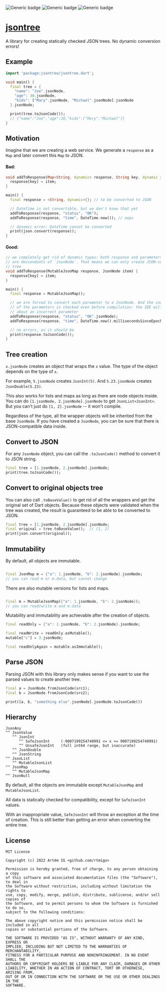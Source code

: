 ![Generic badge](https://img.shields.io/badge/status-WIP-red.svg)
![Generic badge](https://img.shields.io/badge/dart-2.17+-blue.svg)
![Generic badge](https://img.shields.io/badge/platform-VM_|_JS-blue.svg)

# [jsontree](https://github.com/rtmigo/jsontree_dart)

A library for creating statically checked JSON trees. No dynamic conversion
errors!

## Example

```dart
import 'package:jsontree/jsontree.dart';

void main() {
  final tree = {
    "name": "Joe".jsonNode,
    "age": 30.jsonNode,
    "kids": ["Mary".jsonNode, "Michael".jsonNode].jsonNode
  }.jsonNode;

  print(tree.toJsonCode());
  // {"name":"Joe","age":30,"kids":["Mary","Michael"]}
}
```

## Motivation

Imagine that we are creating a web service. We generate a `response` as a `Map`
and later convert this `Map` to JSON.

#### Bad:

```dart
void addToResponse(Map<String, dynamic> response, String key, dynamic item) {
  response[key] = item;
}

main() {
  final response = <String, dynamic>{}; // to be converted to JSON

  // DateTime is not convertible, but we don't know that yet
  addToResponse(response, "status", "OK");
  addToResponse(response, "time", DateTime.now()); // oops

  // dynamic error: DateTime cannot be converted
  print(json.convert(response));
}
```

#### Good:

``` dart
// we completely get rid of dynamic types: both response and parameters 
// are descendants of `JsonNode`. That means we can only create JSON-compatible
// tree
void addToResponse(MutableJsonMap response, JsonNode item) {
  response[key] = item;
}

main() {
  final response = MutableJsonMap();

  // we are forced to convert each parameter to a JsonNode. And the correctness 
  // of the parameters is checked even before compilation: the IDE will warn you 
  // about an incorrect parameter
  addToResponse(response, "status", "OK".jsonNode);
  addToResponse(response, "time", DateTime.now().millisecondsSinceEpoch.jsonNode);

  // no errors, as it should be
  print(response.toJsonCode());
}
```

## Tree creation

```x.jsonNode``` creates an object that wraps the `x` value. The type of the
object depends on the type of `x`.

For example, `5.jsonNode` creates `JsonInt(5)`. And `5.23.jsonNode`
creates `JsonDouble(5.23)`.

This also works for lists and maps as long as there are node objects inside. You
can do `[1.jsonNode, 2.jsonNode].jsonNode` to get `JsonList<JsonInt>`. But you
can't just do `[1, 2].jsonNode` -- it won't compile.

Regardless of the type, all the wrapper objects will be inherited from the
base `JsonNode`. If you have created a `JsonNode`, you can be sure that there is
JSON-compatible data inside.

## Convert to JSON

For any `JsonNode` object, you can call the `.toJsonCode()` method to convert it
to JSON string.

``` dart
final tree = [1.jsonNode, 2.jsonNode].jsonNode;
print(tree.toJsonCode());
```

## Convert to original objects tree

You can also call `.toBaseValue()` to get rid of all the wrappers and get the
original set of Dart objects. Because these objects were validated when the tree
was created, the result is guaranteed to be able to be converted to JSON.

``` dart
final tree = [1.jsonNode, 2.jsonNode].jsonNode;
final original = tree.toBaseValue();  // [1, 2]
print(json.convert(original));
```

## Immutability

By default, all objects are immutable.

```dart

final JsonMap m = {"a": 1.jsonNode, "b": 2.jsonNode}.jsonNode;
// you can read m or m.data, but cannot change 
```

There are also mutable versions for lists and maps.

```dart

final m = MutableJsonMap({"a": 1.jsonNode, "b": 2.jsonNode});
// you can read/write m and m.data 
```

Mutability and immutability are achievable after the creation of objects.

```dart
final readOnly = {"a": 1.jsonNode, "b": 2.jsonNode}.jsonNode;

final readWrite = readOnly.asMutable();
mutable["c"] = 3.jsonNode;

final readOnlyAgain = mutable.asImmutable();
```

## Parse JSON

Parsing JSON with this library only makes sense if you want to use the parsed
values to create another tree.

``` dart
final a = JsonNode.fromJsonCode(src1);
final b = JsonNode.fromJsonCode(src2);

print([a, b, "something else".jsonNode].jsonNode.toJsonCode())
```

## Hierarchy

```
JsonAny
^^ JsonValue
   ^^ JsonInt
      ^^ SafeJsonInt     (-9007199254740991 <= x <= 9007199254740991)
      ^^ UnsafeJsonInt   (full int64 range, but inaccurate) 
   ^^ JsonDouble
   ^^ JsonString
^^ JsonList
   ^^ MutableJsonList
^^ JsonMap
   ^^ MutableJsonMap
^^ JsonNull
```

By default, all the objects are immutable except `MutableJsonMap`
and `MutableJsonList`.

All data is statically checked for compatibility, except for `SafeJsonInt`
values.

With an inappropriate value, `SafeJsonInt` will throw an exception at the time
of creation. This is still better than getting an error when converting the
entire tree.

## License

```text
MIT License

Copyright (c) 2022 Artёm IG <github.com/rtmigo>

Permission is hereby granted, free of charge, to any person obtaining a copy
of this software and associated documentation files (the "Software"), to deal in
the Software without restriction, including without limitation the rights to
use, copy, modify, merge, publish, distribute, sublicense, and/or sell copies of
the Software, and to permit persons to whom the Software is furnished to do so,
subject to the following conditions:

The above copyright notice and this permission notice shall be included in all
copies or substantial portions of the Software.

THE SOFTWARE IS PROVIDED "AS IS", WITHOUT WARRANTY OF ANY KIND, EXPRESS OR
IMPLIED, INCLUDING BUT NOT LIMITED TO THE WARRANTIES OF MERCHANTABILITY,
FITNESS FOR A PARTICULAR PURPOSE AND NONINFRINGEMENT. IN NO EVENT SHALL THE
AUTHORS OR COPYRIGHT HOLDERS BE LIABLE FOR ANY CLAIM, DAMAGES OR OTHER
LIABILITY, WHETHER IN AN ACTION OF CONTRACT, TORT OR OTHERWISE, ARISING FROM,
OUT OF OR IN CONNECTION WITH THE SOFTWARE OR THE USE OR OTHER DEALINGS IN THE
SOFTWARE.
```